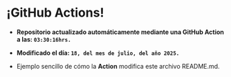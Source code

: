# ¡GitHub Actions!
* **Repositorio actualizado automáticamente mediante una GitHub Action a las: `03:30:16hrs.`**
* **Modificado el día: `18, del mes de julio, del año 2025.`**

* Ejemplo sencillo de cómo la **Action** modifica este archivo README.md.

